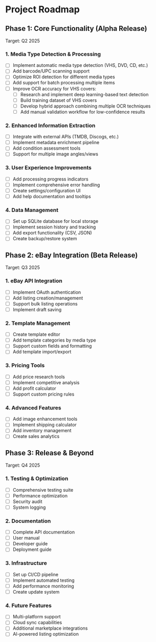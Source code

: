 # Project Roadmap

## Phase 1: Core Functionality (Alpha Release)
Target: Q2 2025

### 1. Media Type Detection & Processing
- [ ] Implement automatic media type detection (VHS, DVD, CD, etc.)
- [ ] Add barcode/UPC scanning support
- [ ] Optimize ROI detection for different media types
- [ ] Add support for batch processing multiple items
- [ ] Improve OCR accuracy for VHS covers:
  - [ ] Research and implement deep learning-based text detection
  - [ ] Build training dataset of VHS covers
  - [ ] Develop hybrid approach combining multiple OCR techniques
  - [ ] Add manual validation workflow for low-confidence results

### 2. Enhanced Information Extraction
- [ ] Integrate with external APIs (TMDB, Discogs, etc.)
- [ ] Implement metadata enrichment pipeline
- [ ] Add condition assessment tools
- [ ] Support for multiple image angles/views

### 3. User Experience Improvements
- [ ] Add processing progress indicators
- [ ] Implement comprehensive error handling
- [ ] Create settings/configuration UI
- [ ] Add help documentation and tooltips

### 4. Data Management
- [ ] Set up SQLite database for local storage
- [ ] Implement session history and tracking
- [ ] Add export functionality (CSV, JSON)
- [ ] Create backup/restore system

## Phase 2: eBay Integration (Beta Release)
Target: Q3 2025

### 1. eBay API Integration
- [ ] Implement OAuth authentication
- [ ] Add listing creation/management
- [ ] Support bulk listing operations
- [ ] Implement draft saving

### 2. Template Management
- [ ] Create template editor
- [ ] Add template categories by media type
- [ ] Support custom fields and formatting
- [ ] Add template import/export

### 3. Pricing Tools
- [ ] Add price research tools
- [ ] Implement competitive analysis
- [ ] Add profit calculator
- [ ] Support custom pricing rules

### 4. Advanced Features
- [ ] Add image enhancement tools
- [ ] Implement shipping calculator
- [ ] Add inventory management
- [ ] Create sales analytics

## Phase 3: Release & Beyond
Target: Q4 2025

### 1. Testing & Optimization
- [ ] Comprehensive testing suite
- [ ] Performance optimization
- [ ] Security audit
- [ ] System logging

### 2. Documentation
- [ ] Complete API documentation
- [ ] User manual
- [ ] Developer guide
- [ ] Deployment guide

### 3. Infrastructure
- [ ] Set up CI/CD pipeline
- [ ] Implement automated testing
- [ ] Add performance monitoring
- [ ] Create update system

### 4. Future Features
- [ ] Multi-platform support
- [ ] Cloud sync capabilities
- [ ] Additional marketplace integrations
- [ ] AI-powered listing optimization
